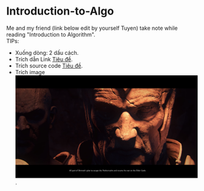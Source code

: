 # Introduction-to-Algo
Me and my friend (link below edit by yourself Tuyen) take note while reading "Introduction to Algorithm".  
TIPs:  
- Xuống dòng: 2 dấu cách.  
- Trích dẫn Link [Tiêu đề](Link).  
- Trích source code [Tiêu đề](./bài).  
- Trích image ![](image.png).  
